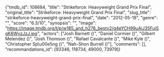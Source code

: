 {"tmdb_id": 108684, "title": "Strikeforce: Heavyweight Grand Prix Final", "original_title": "Strikeforce: Heavyweight Grand Prix Final", "slug_title": "strikeforce-heavyweight-grand-prix-final", "date": "2012-05-19", "genre": "", "score": "6.3/10", "synopsis": "", "image": "https://image.tmdb.org/t/p/w185_and_h278_bestv2/g4eYCH99uAiJ35FujSgK6WyzJzJ.jpg", "actors": ["Josh Barnett ()", "Daniel Cormier ()", "Gilbert Melendez ()", "Josh Thomson ()", "Rafael Cavalcante ()", "Mike Kyle ()", "Christopher Sp\u00e5ng ()", "Nah-Shon Burrell ()"], "comments": [], "recommandations_id": [93346, 118734, 49000, 73979]}